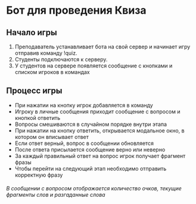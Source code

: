 # Бот для проведения Квиза
## Начало игры
1. Преподаватель устанавливает бота на свой сервер и начинает игру отправив команду !quiz. 
2. Студенты подключаются к серверу. 
3. У студентов на сервере появляется сообщение с кнопками и списком игроков в командах

## Процесс игры
- При нажатии на кнопку игрок добавляется в команду
- Игроку в личные сообщения приходит сообщение с вопросом и кнопкой ответить
- Вопросы смешиваются в случайном порядке внутри этапа
- При нажатии на кнопку ответить, открывается модальное окно, в котором он вписывает ответ
- Если ответ верный, вопрос в сообщении обновляется
- После ответа присылается сообщение верно или неверно
- За каждый правильный ответ на вопрос игрок получает фрагмент фразы
- Чтобы перейти на следующий этап необходимо отправить корректную фразу

###### В сообщении с вопросом отображается количество очков, текущие фрагменты слов и разгаданные слова
